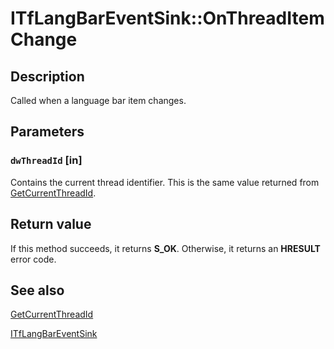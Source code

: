# ITfLangBarEventSink::OnThreadItemChange

## Description

Called when a language bar item changes.

## Parameters

### `dwThreadId` [in]

Contains the current thread identifier. This is the same value returned from [GetCurrentThreadId](https://learn.microsoft.com/windows/desktop/api/processthreadsapi/nf-processthreadsapi-getcurrentthreadid).

## Return value

If this method succeeds, it returns **S_OK**. Otherwise, it returns an **HRESULT** error code.

## See also

[GetCurrentThreadId](https://learn.microsoft.com/windows/desktop/api/processthreadsapi/nf-processthreadsapi-getcurrentthreadid)

[ITfLangBarEventSink](https://learn.microsoft.com/windows/desktop/api/ctfutb/nn-ctfutb-itflangbareventsink)